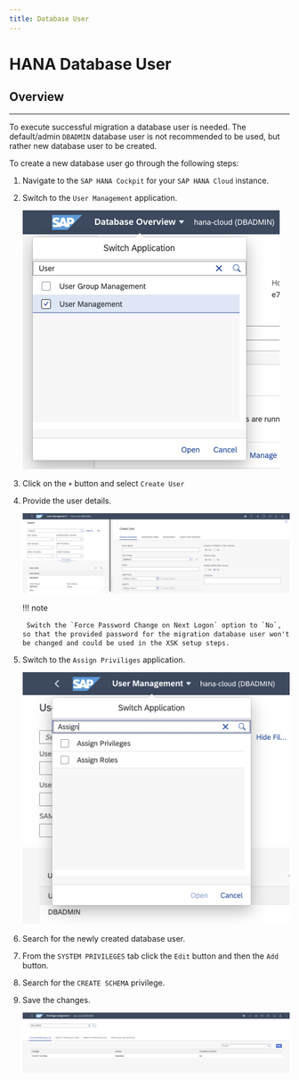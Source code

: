 ```yaml
---
title: Database User
---
```


HANA Database User
===

## Overview
---

To execute successful migration a database user is needed.
The default/admin `DBADMIN` database user is not recommended to be used, but rather new database user to be created.

To create a new database user go through the following steps:

1. Navigate to the `SAP HANA Cockpit` for your `SAP HANA Cloud` instance.
2. Switch to the `User Management` application.

    ![XSK - Migration Architecture](/img/setup/database-user/1-user-management.png)

3. Click on the `+` button and select `Create User`
4. Provide the user details.

    ![XSK - Migration Architecture](/img/setup/database-user/2-create-user.png)

    !!! note

        Switch the `Force Password Change on Next Logon` option to `No`, so that the provided password for the migration database user won't be changed and could be used in the XSK setup steps.

5. Switch to the `Assign Priviliges` application.

    ![XSK - Migration Architecture](/img/setup/database-user/3-assign-privilege.png)

6. Search for the newly created database user.
7. From the `SYSTEM PRIVILEGES` tab click the `Edit` button and then the `Add` button.
8. Search for the `CREATE SCHEMA` privilege.
9. Save the changes.

    ![XSK - Migration Architecture](/img/setup/database-user/4-create-schema-privilege.png)
